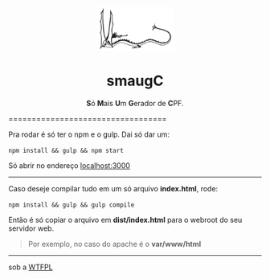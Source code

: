 <p align="center">
    <img src="src/imgs/smaug.png" width="30%" height="15%">
    <br>
    <h1 align="center">smaugC</h1>
    </p>
    <p align="center"><b>S</b>ó <b>M</b>ais <b>U</b>m <b>G</b>erador de <b>C</b>PF.</p>
</p>
==================================

Pra rodar é só ter o npm e o gulp.
Dai só dar um: 

```npm install && gulp && npm start ```

Só abrir no endereço [localhost:3000](http://localhost:3000)

-------------------- 

Caso deseje compilar tudo em um só arquivo **index.html**, rode:

```npm install && gulp && gulp compile```

Então é só copiar o arquivo em **dist/index.html** para o webroot do seu servidor web.
> Por exemplo, no caso do apache é o **var/www/html**


--------
sob a [WTFPL](http://www.wtfpl.net/)